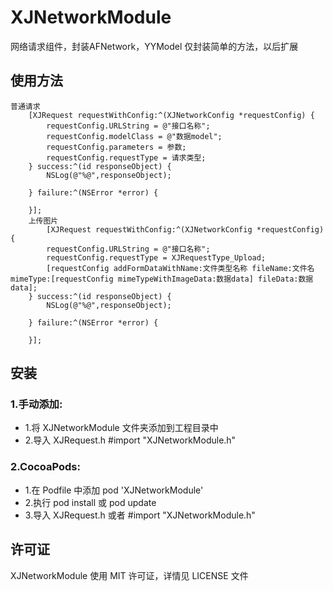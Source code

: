 # XJNetworkModule
网络请求组件，封装AFNetwork，YYModel
仅封装简单的方法，以后扩展
## 使用方法

```objc
普通请求
    [XJRequest requestWithConfig:^(XJNetworkConfig *requestConfig) {
        requestConfig.URLString = @"接口名称";
        requestConfig.modelClass = @"数据model";
        requestConfig.parameters = 参数;
        requestConfig.requestType = 请求类型;
    } success:^(id responseObject) {
        NSLog(@"%@",responseObject);
        
    } failure:^(NSError *error) {
        
    }];
    上传图片
        [XJRequest requestWithConfig:^(XJNetworkConfig *requestConfig) {
        requestConfig.URLString = @"接口名称";
        requestConfig.requestType = XJRequestType_Upload;
        [requestConfig addFormDataWithName:文件类型名称 fileName:文件名 mimeType:[requestConfig mimeTypeWithImageData:数据data] fileData:数据data];
    } success:^(id responseObject) {
        NSLog(@"%@",responseObject);
        
    } failure:^(NSError *error) {
        
    }];
```
##  安装
### 1.手动添加:<br>
*   1.将 XJNetworkModule 文件夹添加到工程目录中<br>
*   2.导入 XJRequest.h   #import "XJNetworkModule.h"

### 2.CocoaPods:<br>
*   1.在 Podfile 中添加 pod 'XJNetworkModule'<br>
*   2.执行 pod install 或 pod update<br>
*   3.导入 XJRequest.h 或者 #import "XJNetworkModule.h"



##  许可证
XJNetworkModule 使用 MIT 许可证，详情见 LICENSE 文件
